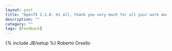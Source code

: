 ```yaml
---
layout: post
title: "OpenTX 2.1.8. Hi all, thank you very much for all your work and efforts in creating this major release that pushes my Taranis X9D even further. Keep going and look forward. Ciao."
description: ""
category: ""
tags: [Feedback]
---
```

{% include JB/setup %}
Roberto Orsello
